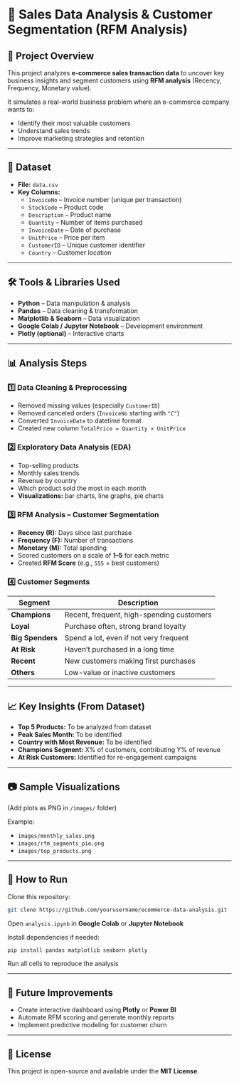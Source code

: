 # 🛒 Sales Data Analysis & Customer Segmentation (RFM Analysis)

## 📌 Project Overview
This project analyzes **e-commerce sales transaction data** to uncover key business insights and segment customers using **RFM analysis** (Recency, Frequency, Monetary value).  

It simulates a real-world business problem where an e-commerce company wants to:
- Identify their most valuable customers  
- Understand sales trends  
- Improve marketing strategies and retention  

---

## 📂 Dataset
- **File:** `data.csv`  
- **Key Columns:**  
  - `InvoiceNo` – Invoice number (unique per transaction)  
  - `StockCode` – Product code  
  - `Description` – Product name  
  - `Quantity` – Number of items purchased  
  - `InvoiceDate` – Date of purchase  
  - `UnitPrice` – Price per item  
  - `CustomerID` – Unique customer identifier  
  - `Country` – Customer location  

---

## 🛠 Tools & Libraries Used
- **Python** – Data manipulation & analysis  
- **Pandas** – Data cleaning & transformation  
- **Matplotlib & Seaborn** – Data visualization  
- **Google Colab / Jupyter Notebook** – Development environment  
- **Plotly (optional)** – Interactive charts  

---

## 📊 Analysis Steps

### 1️⃣ Data Cleaning & Preprocessing
- Removed missing values (especially `CustomerID`)  
- Removed canceled orders (`InvoiceNo` starting with `"C"`)  
- Converted `InvoiceDate` to datetime format  
- Created new column `TotalPrice = Quantity × UnitPrice`  

### 2️⃣ Exploratory Data Analysis (EDA)
- Top-selling products  
- Monthly sales trends  
- Revenue by country  
- Which product sold the most in each month  
- **Visualizations:** bar charts, line graphs, pie charts  

### 3️⃣ RFM Analysis – Customer Segmentation
- **Recency (R):** Days since last purchase  
- **Frequency (F):** Number of transactions  
- **Monetary (M):** Total spending  
- Scored customers on a scale of **1–5** for each metric  
- Created **RFM Score** (e.g., `555` = best customers)  

### 4️⃣ Customer Segments

| Segment         | Description                                   |
|-----------------|-----------------------------------------------|
| **Champions**   | Recent, frequent, high-spending customers     |
| **Loyal**       | Purchase often, strong brand loyalty          |
| **Big Spenders**| Spend a lot, even if not very frequent        |
| **At Risk**     | Haven’t purchased in a long time              |
| **Recent**      | New customers making first purchases          |
| **Others**      | Low-value or inactive customers               |

---

## 📈 Key Insights (From Dataset)
- **Top 5 Products:** To be analyzed from dataset  
- **Peak Sales Month:** To be identified  
- **Country with Most Revenue:** To be identified  
- **Champions Segment:** X% of customers, contributing Y% of revenue  
- **At Risk Customers:** Identified for re-engagement campaigns  

---

## 📷 Sample Visualizations
(Add plots as PNG in `/images/` folder)  

Example:  
- `images/monthly_sales.png`  
- `images/rfm_segments_pie.png`  
- `images/top_products.png`  

---

## 🚀 How to Run

Clone this repository:
```bash
git clone https://github.com/yourusername/ecommerce-data-analysis.git
```

Open `analysis.ipynb` in **Google Colab** or **Jupyter Notebook**  

Install dependencies if needed:
```bash
pip install pandas matplotlib seaborn plotly
```

Run all cells to reproduce the analysis  

---

## 📌 Future Improvements
- Create interactive dashboard using **Plotly** or **Power BI**  
- Automate RFM scoring and generate monthly reports  
- Implement predictive modeling for customer churn  

---

## 📜 License
This project is open-source and available under the **MIT License**.  
